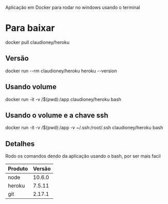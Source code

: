 Aplicação em Docker para rodar no windows usando o terminal 

# Para baixar

docker pull claudioney/heroku

## Versão
docker run --rm claudioney/heroku heroku --version

## Usando volume
docker run -it -v /$(pwd):/app claudioney/heroku bash

## Usando o volume e a chave ssh
docker run -it -v /$(pwd):/app -v ~/.ssh:/root/.ssh claudioney/heroku bash

## Detalhes
Rodo os comandos dendo da aplicação usando o bash, por ser mais facil 

| Produto   | Versão   | 
|-----------|----------|
| node      | 10.6.0   | 
| heroku    | 7.5.11   | 
| git       | 2.17.1   | 

